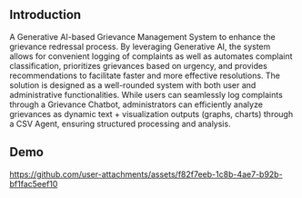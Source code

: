 ## Introduction
A Generative AI-based Grievance Management System to enhance the grievance redressal process. By leveraging Generative AI, the system allows for convenient logging of complaints as well as automates complaint classification, prioritizes grievances based on urgency, and provides recommendations to facilitate faster and more effective resolutions. The solution is designed as a well-rounded system with both user and administrative functionalities. While users can seamlessly log complaints through a Grievance Chatbot, administrators can efficiently analyze grievances as dynamic text + visualization outputs (graphs, charts) through a CSV Agent, ensuring structured processing and analysis. 

## Demo

https://github.com/user-attachments/assets/f82f7eeb-1c8b-4ae7-b92b-bf1fac5eef10



